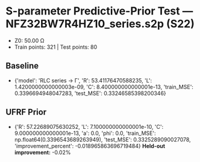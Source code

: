# S-parameter Predictive-Prior Test — NFZ32BW7R4HZ10_series.s2p (S22)
- Z0: 50.00 Ω
- Train points: 321  |  Test points: 80

## Baseline
- {'model': 'RLC series -> Γ', 'R': 53.41176470588235, 'L': 1.4200000000000003e-09, 'C': 8.400000000000001e-13, 'train_MSE': 0.3396694948047283, 'test_MSE': 0.33246585398200346}

## UFRF Prior
- {'R': 57.22689075630252, 'L': 7.100000000000001e-10, 'C': 9.000000000000001e-13, 'a': 0.0, 'phi': 0.0, 'train_MSE': np.float64(0.3396543689263949), 'test_MSE': 0.3325289090027078, 'improvement_percent': -0.018965863696719484}
**Held-out improvement:** -0.02%